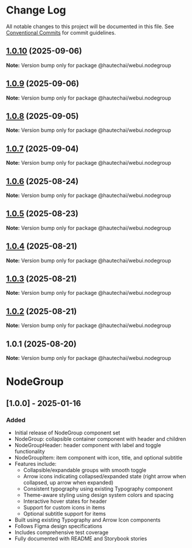 # Change Log

All notable changes to this project will be documented in this file.
See [Conventional Commits](https://conventionalcommits.org) for commit guidelines.

## [1.0.10](https://github.com/HautechAI/webui/compare/@hautechai/webui.nodegroup@1.0.9...@hautechai/webui.nodegroup@1.0.10) (2025-09-06)

**Note:** Version bump only for package @hautechai/webui.nodegroup

## [1.0.9](https://github.com/HautechAI/webui/compare/@hautechai/webui.nodegroup@1.0.8...@hautechai/webui.nodegroup@1.0.9) (2025-09-06)

**Note:** Version bump only for package @hautechai/webui.nodegroup

## [1.0.8](https://github.com/HautechAI/webui/compare/@hautechai/webui.nodegroup@1.0.7...@hautechai/webui.nodegroup@1.0.8) (2025-09-05)

**Note:** Version bump only for package @hautechai/webui.nodegroup

## [1.0.7](https://github.com/HautechAI/webui/compare/@hautechai/webui.nodegroup@1.0.6...@hautechai/webui.nodegroup@1.0.7) (2025-09-04)

**Note:** Version bump only for package @hautechai/webui.nodegroup

## [1.0.6](https://github.com/HautechAI/webui/compare/@hautechai/webui.nodegroup@1.0.5...@hautechai/webui.nodegroup@1.0.6) (2025-08-24)

**Note:** Version bump only for package @hautechai/webui.nodegroup

## [1.0.5](https://github.com/HautechAI/webui/compare/@hautechai/webui.nodegroup@1.0.4...@hautechai/webui.nodegroup@1.0.5) (2025-08-23)

**Note:** Version bump only for package @hautechai/webui.nodegroup

## [1.0.4](https://github.com/HautechAI/webui/compare/@hautechai/webui.nodegroup@1.0.3...@hautechai/webui.nodegroup@1.0.4) (2025-08-21)

**Note:** Version bump only for package @hautechai/webui.nodegroup

## [1.0.3](https://github.com/HautechAI/webui/compare/@hautechai/webui.nodegroup@1.0.2...@hautechai/webui.nodegroup@1.0.3) (2025-08-21)

**Note:** Version bump only for package @hautechai/webui.nodegroup

## [1.0.2](https://github.com/HautechAI/webui/compare/@hautechai/webui.nodegroup@1.0.1...@hautechai/webui.nodegroup@1.0.2) (2025-08-21)

**Note:** Version bump only for package @hautechai/webui.nodegroup

## 1.0.1 (2025-08-20)

**Note:** Version bump only for package @hautechai/webui.nodegroup

# NodeGroup

## [1.0.0] - 2025-01-16

### Added

- Initial release of NodeGroup component set
- NodeGroup: collapsible container component with header and children
- NodeGroupHeader: header component with label and toggle functionality
- NodeGroupItem: item component with icon, title, and optional subtitle
- Features include:
    - Collapsible/expandable groups with smooth toggle
    - Arrow icons indicating collapsed/expanded state (right arrow when collapsed, up arrow when expanded)
    - Consistent typography using existing Typography component
    - Theme-aware styling using design system colors and spacing
    - Interactive hover states for header
    - Support for custom icons in items
    - Optional subtitle support for items
- Built using existing Typography and Arrow Icon components
- Follows Figma design specifications
- Includes comprehensive test coverage
- Fully documented with README and Storybook stories
